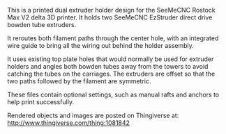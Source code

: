 This is a printed dual extruder holder design for the SeeMeCNC Rostock Max V2 delta 3D printer. It holds two SeeMeCNC EzStruder direct drive bowden tube extruders.

It reroutes both filament paths through the center hole, with an integrated wire guide to bring all the wiring out behind the holder assembly.

It uses existing top plate holes that would normally be used for extruder holders and angles both bowden tubes away from the towers to avoid catching the tubes on the carriages. The extruders are offset so that the two paths followed by the filament are symmetric.

These files contain optional settings, such as manual rafts and anchors to help print successfully.

Rendered objects and images are posted on Thingiverse at: http://www.thingiverse.com/thing:1081842 
